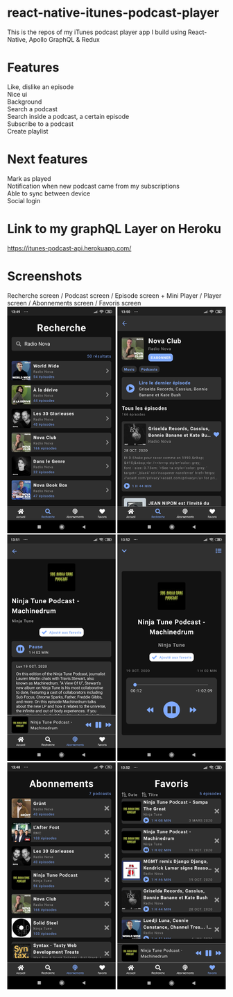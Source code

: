 ﻿# react-native-itunes-podcast-player

This is the repos of my iTunes podcast player app I build using React-Native, Apollo GraphQL & Redux

# Features
  Like, dislike an episode<br />
  Nice ui<br />
  Background<br />
  Search a podcast<br />
  Search inside a podcast, a certain episode<br />
  Subscribe to a podcast<br />
  Create playlist<br />
  
# Next features
  Mark as played<br />
  Notification when new podcast came from my subscriptions<br />
  Able to sync between device<br />
  Social login<br />

# Link to my graphQL Layer on Heroku
  https://itunes-podcast-api.herokuapp.com/
  
# Screenshots
Recherche screen / Podcast screen / Episode screen + Mini Player / Player screen / Abonnements screen / Favoris screen<br />
<img src="https://github.com/nrocchi/react-native-itunes-podcast-player/blob/master/screenshots/screenshot_2.jpg" width="250">
<img src="https://github.com/nrocchi/react-native-itunes-podcast-player/blob/master/screenshots/screenshot_3.jpg" width="250">
<img src="https://github.com/nrocchi/react-native-itunes-podcast-player/blob/master/screenshots/screenshot_4.jpg" width="250">
<img src="https://github.com/nrocchi/react-native-itunes-podcast-player/blob/master/screenshots/screenshot_5.jpg" width="250">
<img src="https://github.com/nrocchi/react-native-itunes-podcast-player/blob/master/screenshots/screenshot_1.jpg" width="250">
<img src="https://github.com/nrocchi/react-native-itunes-podcast-player/blob/master/screenshots/screenshot_6.jpg" width="250">
